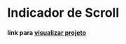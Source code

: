 # Indicador de Scroll

#### link para [visualizar projeto](https://romariocavalcante.github.io/Indicator_Scroll/)
